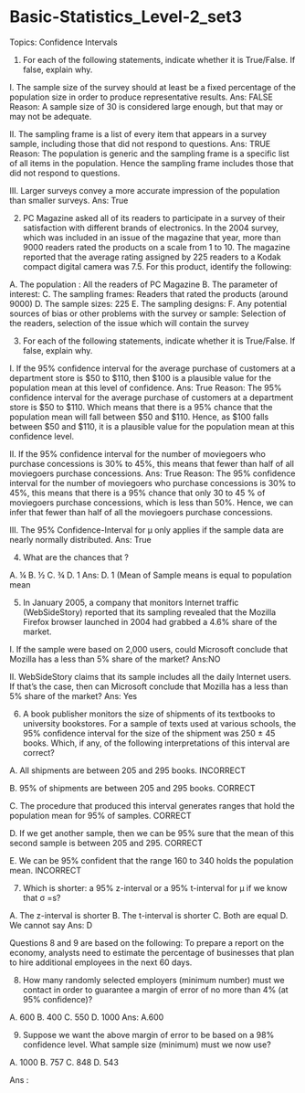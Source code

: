 # Basic-Statistics_Level-2_set3

Topics: Confidence Intervals

1.	For each of the following statements, indicate whether it is True/False. If false, explain why.

I.	The sample size of the survey should at least be a fixed percentage of the population size in order to produce representative results.
Ans: FALSE 
Reason: A sample size of 30 is considered large enough, but that may or may not be adequate.

II.	The sampling frame is a list of every item that appears in a survey sample, including those that did not respond to questions.
Ans: TRUE
Reason: The population is generic and the sampling frame is a specific list of all items in the population. Hence the sampling frame includes those that did not respond to questions.

III.	Larger surveys convey a more accurate impression of the population than smaller surveys.
Ans: True


2.	PC Magazine asked all of its readers to participate in a survey of their satisfaction with different brands of electronics. In the 2004 survey, which was included in an issue of the magazine that year, more than 9000 readers rated the products on a scale from 1 to 10. The magazine reported that the average rating assigned by 225 readers to a Kodak compact digital camera was 7.5. For this product, identify the following:

A.	The population    : All the readers of PC Magazine
B.	The parameter of interest: 
C.	The sampling frames: Readers that rated the products (around 9000)
D.	The sample sizes: 225
E.	The sampling designs: 
F.	Any potential sources of bias or other problems with the survey or sample: 
Selection of the readers, selection of the issue which will contain the survey


3.	For each of the following statements, indicate whether it is True/False. If false, explain why.

I.	If the 95% confidence interval for the average purchase of customers at a department store is $50 to $110, then $100 is a plausible value for the population mean at this level of confidence.
Ans: True 
Reason: The 95% confidence interval for the average purchase of customers at a department store is $50 to $110. Which means that there is a 95% chance that the population mean will fall between $50 and $110. Hence, as $100 falls between $50 and $110, it is a plausible value for the population mean at this confidence level.

II.	If the 95% confidence interval for the number of moviegoers who purchase concessions is 30% to 45%, this means that fewer than half of all moviegoers purchase concessions.
Ans: True 
Reason: The 95% confidence interval for the number of moviegoers who purchase concessions is 30% to 45%, this means that there is a 95% chance that only 30 to 45 % of moviegoers purchase concessions, which is less than 50%. Hence, we can infer that fewer than half of all the moviegoers purchase concessions.

III.	The 95% Confidence-Interval for μ only applies if the sample data are nearly normally distributed.
Ans: True 


4.	What are the chances that  ?

A.	¼ 
B.	½ 
C.	¾ 
D.	1
Ans: D. 1 (Mean of Sample means is equal to population mean

5.	In January 2005, a company that monitors Internet traffic (WebSideStory) reported that its sampling revealed that the Mozilla Firefox browser launched in 2004 had grabbed a 4.6% share of the market.

I.	If the sample were based on 2,000 users, could Microsoft conclude that Mozilla has a less than 5% share of the market?
Ans:NO

II.	WebSideStory claims that its sample includes all the daily Internet users. If that’s the case, then can Microsoft conclude that Mozilla has a less than 5% share of the market?
Ans: Yes


6.	A book publisher monitors the size of shipments of its textbooks to university bookstores. For a sample of texts used at various schools, the 95% confidence interval for the size of the shipment was 250 ± 45 books. Which, if any, of the following interpretations of this interval are correct?

A.	All shipments are between 205 and 295 books. INCORRECT

B.	95% of shipments are between 205 and 295 books. CORRECT

C.	The procedure that produced this interval generates ranges that hold the population mean for 95% of samples. CORRECT

D.	If we get another sample, then we can be 95% sure that the mean of this second sample is between 205 and 295. CORRECT

E.	We can be 95% confident that the range 160 to 340 holds the population mean. INCORRECT


7.	Which is shorter: a 95% z-interval or a 95% t-interval for μ if we know that σ =s?

A.	The z-interval is shorter
B.	The t-interval is shorter
C.	Both are equal
D.	We cannot say
Ans: D

Questions 8 and 9 are based on the following: To prepare a report on the economy, analysts need to estimate the percentage of businesses that plan to hire additional employees in the next 60 days.

8.	How many randomly selected employers (minimum number) must we contact in order to guarantee a margin of error of no more than 4% (at 95% confidence)?

A.	600
B.	400
C.	550
D.	1000
Ans: A.600

9.	Suppose we want the above margin of error to be based on a 98% confidence level. What sample size (minimum) must we now use?

A.	1000
B.	757
C.	848
D.	543

Ans : 
